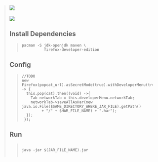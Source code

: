 
> # [![](https://taiki_desuyo.keybase.pub/NVMe-gh-pages/svg/n.svg)](https://github.com/TaYaKi71751/NVMe/releases)
> [![](https://github.com/TaYaKi71751/NVme/actions/workflows/main.yml/badge.svg)](https://github.com/TaYaKi71751/NVme/actions/workflows/main.yml)
> <br>
> ## Install Dependencies
>> ```
>> pacman -S jdk-openjdk maven \
>>           firefox-developer-edition
>> ```
> ## Config
>> ```
>> //TODO 
>> new Firefox(popcat_url).asSecretMode(true).withDeveloperMenu(true).execute().then(this -> {
>>   this.pop(cat).then((void) ->{
>>     Tab networkTab = this.developerMenu.networkTab;
>>     networkTab->saveAllAsHar(new java.io.File($SAME_DIRECTORY_WHERE_JAR_FILE).getPath() 
>>          + "/" + $HAR_FILE_NAME) + ".har");
>>   }); 
>>  });
>> ```
> ## Run
>> <pre>
>> <code>
>> java -jar $(JAR_FILE_NAME).jar
>> </code>
>> </pre>
